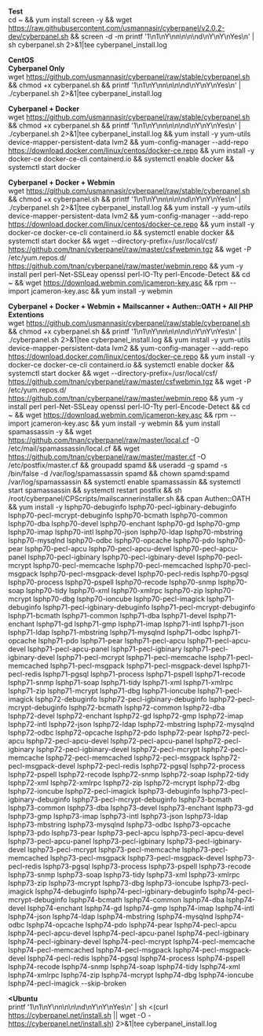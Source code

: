 <b>Test</b><br>
cd ~ && yum install screen -y && wget https://raw.githubusercontent.com/usmannasir/cyberpanel/v2.0.2-dev/cyberpanel.sh && screen -d -m printf '1\n1\nY\nn\n\n\nd\nY\nY\nYes\n' | sh cyberpanel.sh 2>&1|tee cyberpanel_install.log

<b>CentOS</b><br>
<b>Cyberpanel Only</b><br>
wget https://github.com/usmannasir/cyberpanel/raw/stable/cyberpanel.sh && chmod +x cyberpanel.sh && printf '1\n1\nY\nn\n\n\nd\nY\nY\nYes\n' | ./cyberpanel.sh 2>&1|tee cyberpanel_install.log

<b>Cyberpanel + Docker</b><br>
wget https://github.com/usmannasir/cyberpanel/raw/stable/cyberpanel.sh && chmod +x cyberpanel.sh && printf '1\n1\nY\nn\n\n\nd\nY\nY\nYes\n' | ./cyberpanel.sh 2>&1|tee cyberpanel_install.log && yum install -y yum-utils device-mapper-persistent-data lvm2 && yum-config-manager --add-repo https://download.docker.com/linux/centos/docker-ce.repo && yum install -y docker-ce docker-ce-cli containerd.io && systemctl enable docker && systemctl start docker

<b>Cyberpanel + Docker + Webmin</b><br>
wget https://github.com/usmannasir/cyberpanel/raw/stable/cyberpanel.sh && chmod +x cyberpanel.sh && printf '1\n1\nY\nn\n\n\nd\nY\nY\nYes\n' | ./cyberpanel.sh 2>&1|tee cyberpanel_install.log && yum install -y yum-utils device-mapper-persistent-data lvm2 && yum-config-manager --add-repo https://download.docker.com/linux/centos/docker-ce.repo && yum install -y docker-ce docker-ce-cli containerd.io && systemctl enable docker && systemctl start docker && wget --directory-prefix=/usr/local/csf/ https://github.com/tnan/cyberpanel/raw/master/csfwebmin.tgz && wget -P /etc/yum.repos.d/ https://github.com/tnan/cyberpanel/raw/master/webmin.repo && yum -y install perl perl-Net-SSLeay openssl perl-IO-Tty perl-Encode-Detect && cd ~ && wget https://download.webmin.com/jcameron-key.asc && rpm --import jcameron-key.asc && yum install -y webmin

<b>Cyberpanel + Docker + Webmin + Mailscanner + Authen::OATH + All PHP Extentions</b><br>
wget https://github.com/usmannasir/cyberpanel/raw/stable/cyberpanel.sh && chmod +x cyberpanel.sh && printf '1\n1\nY\nn\n\n\nd\nY\nY\nYes\n' | ./cyberpanel.sh 2>&1|tee cyberpanel_install.log && yum install -y yum-utils device-mapper-persistent-data lvm2 && yum-config-manager --add-repo https://download.docker.com/linux/centos/docker-ce.repo && yum install -y docker-ce docker-ce-cli containerd.io && systemctl enable docker && systemctl start docker && wget --directory-prefix=/usr/local/csf/ https://github.com/tnan/cyberpanel/raw/master/csfwebmin.tgz && wget -P /etc/yum.repos.d/ https://github.com/tnan/cyberpanel/raw/master/webmin.repo && yum -y install perl perl-Net-SSLeay openssl perl-IO-Tty perl-Encode-Detect && cd ~ && wget https://download.webmin.com/jcameron-key.asc && rpm --import jcameron-key.asc && yum install -y webmin && yum install spamassassin -y && wget https://github.com/tnan/cyberpanel/raw/master/local.cf -O /etc/mail/spamassassin/local.cf && wget https://github.com/tnan/cyberpanel/raw/master/master.cf -O /etc/postfix/master.cf && groupadd spamd && useradd -g spamd -s /bin/false -d /var/log/spamassassin spamd && chown spamd:spamd /var/log/spamassassin && systemctl enable spamassassin && systemctl start spamassassin && systemctl restart postfix && sh /root/cyberpanel/CPScripts/mailscannerinstaller.sh && cpan Authen::OATH && yum install -y lsphp70-debuginfo lsphp70-pecl-igbinary-debuginfo lsphp70-pecl-mcrypt-debuginfo lsphp70-bcmath lsphp70-common lsphp70-dba lsphp70-devel lsphp70-enchant lsphp70-gd lsphp70-gmp lsphp70-imap lsphp70-intl lsphp70-json lsphp70-ldap lsphp70-mbstring lsphp70-mysqlnd lsphp70-odbc lsphp70-opcache lsphp70-pdo lsphp70-pear lsphp70-pecl-apcu lsphp70-pecl-apcu-devel lsphp70-pecl-apcu-panel lsphp70-pecl-igbinary lsphp70-pecl-igbinary-devel lsphp70-pecl-mcrypt lsphp70-pecl-memcache lsphp70-pecl-memcached lsphp70-pecl-msgpack lsphp70-pecl-msgpack-devel lsphp70-pecl-redis lsphp70-pgsql lsphp70-process lsphp70-pspell lsphp70-recode lsphp70-snmp lsphp70-soap lsphp70-tidy lsphp70-xml lsphp70-xmlrpc lsphp70-zip lsphp70-mcrypt lsphp70-dbg lsphp70-ioncube lsphp70-pecl-imagick lsphp71-debuginfo lsphp71-pecl-igbinary-debuginfo lsphp71-pecl-mcrypt-debuginfo lsphp71-bcmath lsphp71-common lsphp71-dba lsphp71-devel lsphp71-enchant lsphp71-gd lsphp71-gmp lsphp71-imap lsphp71-intl lsphp71-json lsphp71-ldap lsphp71-mbstring lsphp71-mysqlnd lsphp71-odbc lsphp71-opcache lsphp71-pdo lsphp71-pear lsphp71-pecl-apcu lsphp71-pecl-apcu-devel lsphp71-pecl-apcu-panel lsphp71-pecl-igbinary lsphp71-pecl-igbinary-devel lsphp71-pecl-mcrypt lsphp71-pecl-memcache lsphp71-pecl-memcached lsphp71-pecl-msgpack lsphp71-pecl-msgpack-devel lsphp71-pecl-redis lsphp71-pgsql lsphp71-process lsphp71-pspell lsphp71-recode lsphp71-snmp lsphp71-soap lsphp71-tidy lsphp71-xml lsphp71-xmlrpc lsphp71-zip lsphp71-mcrypt lsphp71-dbg lsphp71-ioncube lsphp71-pecl-imagick lsphp72-debuginfo lsphp72-pecl-igbinary-debuginfo lsphp72-pecl-mcrypt-debuginfo lsphp72-bcmath lsphp72-common lsphp72-dba lsphp72-devel lsphp72-enchant lsphp72-gd lsphp72-gmp lsphp72-imap lsphp72-intl lsphp72-json lsphp72-ldap lsphp72-mbstring lsphp72-mysqlnd lsphp72-odbc lsphp72-opcache lsphp72-pdo lsphp72-pear lsphp72-pecl-apcu lsphp72-pecl-apcu-devel lsphp72-pecl-apcu-panel lsphp72-pecl-igbinary lsphp72-pecl-igbinary-devel lsphp72-pecl-mcrypt lsphp72-pecl-memcache lsphp72-pecl-memcached lsphp72-pecl-msgpack lsphp72-pecl-msgpack-devel lsphp72-pecl-redis lsphp72-pgsql lsphp72-process lsphp72-pspell lsphp72-recode lsphp72-snmp lsphp72-soap lsphp72-tidy lsphp72-xml lsphp72-xmlrpc lsphp72-zip lsphp72-mcrypt lsphp72-dbg lsphp72-ioncube lsphp72-pecl-imagick lsphp73-debuginfo lsphp73-pecl-igbinary-debuginfo lsphp73-pecl-mcrypt-debuginfo lsphp73-bcmath lsphp73-common lsphp73-dba lsphp73-devel lsphp73-enchant lsphp73-gd lsphp73-gmp lsphp73-imap lsphp73-intl lsphp73-json lsphp73-ldap lsphp73-mbstring lsphp73-mysqlnd lsphp73-odbc lsphp73-opcache lsphp73-pdo lsphp73-pear lsphp73-pecl-apcu lsphp73-pecl-apcu-devel lsphp73-pecl-apcu-panel lsphp73-pecl-igbinary lsphp73-pecl-igbinary-devel lsphp73-pecl-mcrypt lsphp73-pecl-memcache lsphp73-pecl-memcached lsphp73-pecl-msgpack lsphp73-pecl-msgpack-devel lsphp73-pecl-redis lsphp73-pgsql lsphp73-process lsphp73-pspell lsphp73-recode lsphp73-snmp lsphp73-soap lsphp73-tidy lsphp73-xml lsphp73-xmlrpc lsphp73-zip lsphp73-mcrypt lsphp73-dbg lsphp73-ioncube lsphp73-pecl-imagick lsphp74-debuginfo lsphp74-pecl-igbinary-debuginfo lsphp74-pecl-mcrypt-debuginfo lsphp74-bcmath lsphp74-common lsphp74-dba lsphp74-devel lsphp74-enchant lsphp74-gd lsphp74-gmp lsphp74-imap lsphp74-intl lsphp74-json lsphp74-ldap lsphp74-mbstring lsphp74-mysqlnd lsphp74-odbc lsphp74-opcache lsphp74-pdo lsphp74-pear lsphp74-pecl-apcu lsphp74-pecl-apcu-devel lsphp74-pecl-apcu-panel lsphp74-pecl-igbinary lsphp74-pecl-igbinary-devel lsphp74-pecl-mcrypt lsphp74-pecl-memcache lsphp74-pecl-memcached lsphp74-pecl-msgpack lsphp74-pecl-msgpack-devel lsphp74-pecl-redis lsphp74-pgsql lsphp74-process lsphp74-pspell lsphp74-recode lsphp74-snmp lsphp74-soap lsphp74-tidy lsphp74-xml lsphp74-xmlrpc lsphp74-zip lsphp74-mcrypt lsphp74-dbg lsphp74-ioncube lsphp74-pecl-imagick --skip-broken

<b><Ubuntu</b><br>
printf '1\n1\nY\nn\n\n\nd\nY\nY\nYes\n' | sh <(curl https://cyberpanel.net/install.sh || wget -O - https://cyberpanel.net/install.sh) 2>&1|tee cyberpanel_install.log
